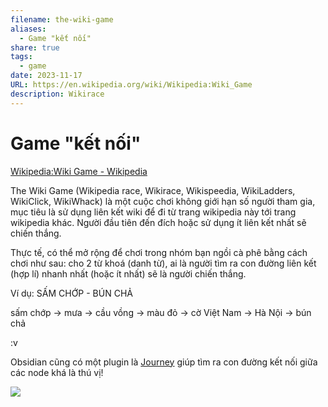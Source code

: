 ```yaml
---
filename: the-wiki-game
aliases:
  - Game "kết nối"
share: true
tags:
  - game
date: 2023-11-17
URL: https://en.wikipedia.org/wiki/Wikipedia:Wiki_Game
description: Wikirace
---
```


# Game "kết nối"

[Wikipedia:Wiki Game - Wikipedia](https://en.wikipedia.org/wiki/Wikipedia:Wiki_Game)

The Wiki Game (Wikipedia race, Wikirace, Wikispeedia, WikiLadders, WikiClick, WikiWhack) là một cuộc chơi không giới hạn số người tham gia, mục tiêu là sử dụng liên kết wiki để đi từ trang wikipedia này tới trang wikipedia khác. Người đầu tiên đến đích hoặc sử dụng ít liên kết nhất sẽ chiến thắng.

Thực tế, có thể mở rộng để chơi trong nhóm bạn ngồi cà phê bằng cách chơi như sau: cho 2 từ khoá (danh từ), ai là người tìm ra con đường liên kết (hợp lí) nhanh nhất (hoặc ít nhất) sẽ là người chiến thắng.

Ví dụ: SẤM CHỚP - BÚN CHẢ

sấm chớp → mưa → cầu vồng → màu đỏ → cờ Việt Nam → Hà Nội → bún chả

:v

Obsidian cũng có một plugin là [Journey](https://github.com/akaalias/obsidian-journey-plugin) giúp tìm ra con đường kết nối giữa các node khá là thú vị!

![](https://i.imgur.com/Jbh3S6O.png)
